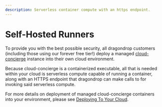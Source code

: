 ```yaml
---
description: Serverless container compute with an https endpoint.
---
```


# Self-Hosted Runners

To provide you with the best possible security, all dragondrop customers (including those using our forever free tier!) deploy a managed [cloud-concierge](https://github.com/dragondrop-cloud/cloud-concierge/blob/dev/main/internal/implementations/dragon\_drop/http\_dragondrop\_managed\_visualization.go) instance into their own cloud environment.

Because cloud-concierge is a containerized executable, all that is needed within your cloud is serverless compute capable of running a container, along with an HTTPS endpoint that dragondrop can make calls to for invoking said serverless compute.

For more details on deployment of managed cloud-concierge containers into your environment, please see [Deploying To Your Cloud](broken-reference).
